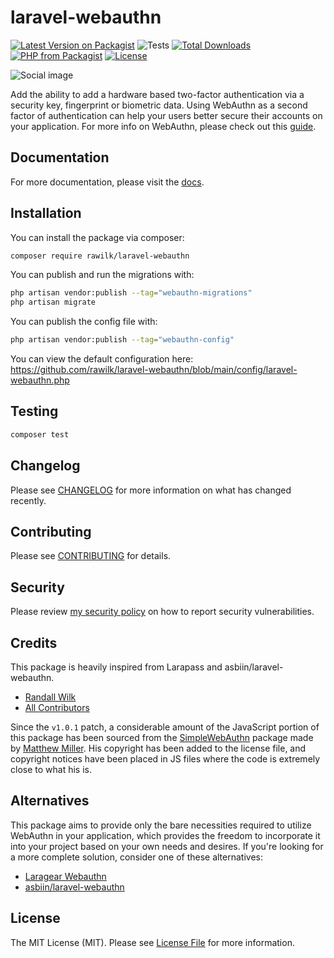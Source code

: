 # laravel-webauthn

[![Latest Version on Packagist](https://img.shields.io/packagist/v/rawilk/laravel-webauthn.svg?style=flat-square)](https://packagist.org/packages/rawilk/laravel-webauthn)
![Tests](https://github.com/rawilk/laravel-webauthn/workflows/Tests/badge.svg?style=flat-square)
[![Total Downloads](https://img.shields.io/packagist/dt/rawilk/laravel-webauthn.svg?style=flat-square)](https://packagist.org/packages/rawilk/laravel-webauthn)
[![PHP from Packagist](https://img.shields.io/packagist/php-v/rawilk/laravel-webauthn?style=flat-square)](https://packagist.org/packages/rawilk/laravel-webauthn)
[![License](https://img.shields.io/github/license/rawilk/laravel-webauthn?style=flat-square)](https://github.com/rawilk/laravel-webauthn/blob/main/LICENSE.md)

![Social image](https://banners.beyondco.de/laravel-webauthn.png?theme=light&packageManager=composer+require&packageName=rawilk%2Flaravel-webauthn&pattern=randomShapes&style=style_1&description=Add+WebAuthn+functionality+to+Laravel.&md=1&showWatermark=0&fontSize=100px&images=key)

Add the ability to add a hardware based two-factor authentication via a security key, fingerprint or biometric data. Using WebAuthn as a second factor of authentication can help your users better secure their accounts on your application. For more info on WebAuthn, please check out this [guide](https://webauthn.guide/).

## Documentation
For more documentation, please visit the [docs](https://randallwilk.dev/docs/laravel-webauthn).

## Installation

You can install the package via composer:

```bash
composer require rawilk/laravel-webauthn
```

You can publish and run the migrations with:

```bash
php artisan vendor:publish --tag="webauthn-migrations"
php artisan migrate
```

You can publish the config file with:

```bash
php artisan vendor:publish --tag="webauthn-config"
```

You can view the default configuration here: https://github.com/rawilk/laravel-webauthn/blob/main/config/laravel-webauthn.php

## Testing

```bash
composer test
```

## Changelog

Please see [CHANGELOG](CHANGELOG.md) for more information on what has changed recently.

## Contributing

Please see [CONTRIBUTING](.github/CONTRIBUTING.md) for details.

## Security

Please review [my security policy](.github/SECURITY.md) on how to report security vulnerabilities.

## Credits

This package is heavily inspired from Larapass and asbiin/laravel-webauthn.

-   [Randall Wilk](https://github.com/rawilk)
-   [All Contributors](../../contributors)

Since the `v1.0.1` patch, a considerable amount of the JavaScript portion of this package has been sourced from the [SimpleWebAuthn](https://github.com/MasterKale/SimpleWebAuthn) package made by [Matthew Miller](https://github.com/MasterKale). His copyright has been added to the license file, and copyright notices have been placed in JS files where the code is extremely close to what his is.

## Alternatives

This package aims to provide only the bare necessities required to utilize WebAuthn in your application, which provides the freedom to incorporate it into your project based on your own needs and desires. If you're looking for a more complete solution, consider one of these alternatives:

-   [Laragear Webauthn](https://github.com/Laragear/WebAuthn)
-   [asbiin/laravel-webauthn](https://github.com/asbiin/laravel-webauthn)

## License

The MIT License (MIT). Please see [License File](LICENSE.md) for more information.
